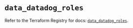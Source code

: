 # `data_datadog_roles`

Refer to the Terraform Registry for docs: [`data_datadog_roles`](https://registry.terraform.io/providers/datadog/datadog/3.78.0/docs/data-sources/roles).
